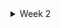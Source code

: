 <details>
  <summary>Week 2</summary>
  
  <details>
    <summary>1) Understanding how to measure CPU performance</summary>
    
    Content related to measuring CPU performance goes here.
  </details>
   <details>
    <summary>)RISCV architecture</summary>
    
    Content related to measuring CPU performance goes here.
  </details>
   <details>
    <summary>3)Task3</summary>
    
    ## Verify all the c code (counter, matrix multiplication, ALU code using RISC-V 
        compiler and spike output.
    ##   Measure CPU performance of all the programs mentioned above using 
either godbolt or RISC-V disassembler.
  </details>
</details>
